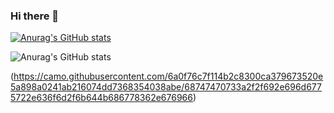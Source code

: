 ### Hi there 👋
[![Anurag's GitHub stats](https://github-readme-stats.vercel.app/api?username=aidenrism)](https://github.com/anuraghazra/github-readme-stats)


![Anurag's GitHub stats](https://github-readme-stats.vercel.app/api?username=aidenrism&show_icons=true&theme=radical)
<!--
**aidenrism/aidenrism** is a ✨ _special_ ✨ repository because its `README.md` (this file) appears on your GitHub profile.

Here are some ideas to get you started:

- 🔭 I’m currently working on ...
- 🌱 I’m currently learning ...
- 👯 I’m looking to collaborate on ...
- 🤔 I’m looking for help with ...
- 💬 Ask me about ...
- 📫 How to reach me: ...
- 😄 Pronouns: ...
- ⚡ Fun fact: ...


https://github.com/anuraghazra/github-readme-stats
-->


(https://camo.githubusercontent.com/6a0f76c7f114b2c8300ca379673520e5a898a0241ab216074dd7368354038abe/68747470733a2f2f692e696d6775722e636f6d2f6b644b686778362e676966)
